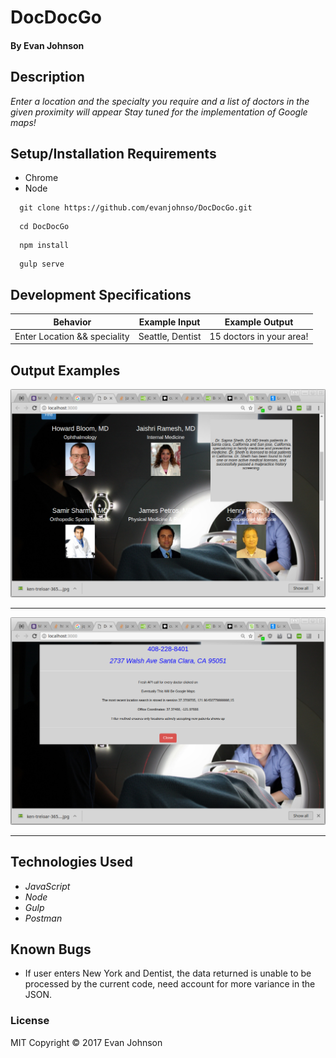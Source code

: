 # DocDocGo

#### By Evan Johnson

## Description

_Enter a location and the specialty you require and a list of doctors in the given
proximity will appear_
_Stay tuned for the implementation of Google maps!_


## Setup/Installation Requirements

* Chrome
* Node

```console
  git clone https://github.com/evanjohnso/DocDocGo.git
```

```console
  cd DocDocGo
```

```console
  npm install
```

```console
  gulp serve
```



## Development Specifications
| Behavior      | Example Input         | Example Output        |
| ------------- | ------------- | ------------- |
| Enter Location && speciality | Seattle, Dentist  |  15 doctors in your area!  |

## Output Examples
![main screen](img/display1.png)
***
![After clicking on doctor](img/display2.png)
***



## Technologies Used

* _JavaScript_
* _Node_
* _Gulp_
* _Postman_

## Known Bugs
* If user enters New York and Dentist, the data returned is unable to be processed by the current code, need account for more variance in the JSON.


### License

MIT Copyright &copy; 2017 Evan Johnson
